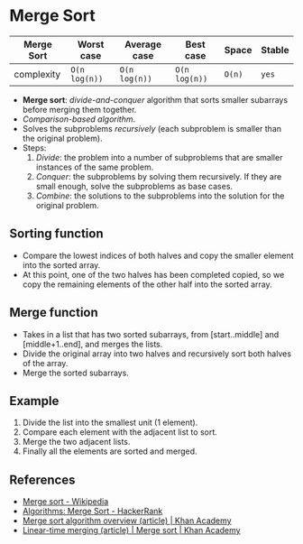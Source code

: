# Merge Sort

| Merge Sort | Worst case    | Average case  | Best case     | Space  | Stable |
| ---------- | ------------- | ------------- | ------------- | ------ | ------ |
| complexity | `O(n log(n))` | `O(n log(n))` | `O(n log(n))` | `O(n)` | `yes`  |

* **Merge sort**: *divide-and-conquer* algorithm that sorts smaller
  subarrays before merging them together.
* *Comparison-based algorithm*.
* Solves the subproblems *recursively* (each subproblem is smaller than the
  original problem).
* Steps:
  1. *Divide*: the problem into a number of subproblems that are smaller instances of the same problem.
  2. *Conquer*: the subproblems by solving them recursively. If they are small enough, solve the subproblems as base cases.
  3. *Combine*: the solutions to the subproblems into the solution for the original problem.

## Sorting function

* Compare the lowest indices of both halves and copy the smaller element into the sorted array.
* At this point, one of the two halves has been completed copied, so we copy the
  remaining elements of the other half into the sorted array.

## Merge function

* Takes in a list that has two sorted subarrays, from [start..middle] and
  [middle+1..end], and merges the lists.
* Divide the original array into two halves and recursively sort both halves of the array.
* Merge the sorted subarrays.

## Example

1. Divide the list into the smallest unit (1 element).
2. Compare each element with the adjacent list to sort.
3. Merge the two adjacent lists.
4. Finally all the elements are sorted and merged.

## References

* [Merge sort - Wikipedia](https://en.wikipedia.org/wiki/Merge_sort)
* [Algorithms: Merge Sort - HackerRank](https://www.youtube.com/watch?v=KF2j-9iSf4Q)
* [Merge sort algorithm overview (article) | Khan Academy](https://www.khanacademy.org/computing/computer-science/algorithms/merge-sort/a/overview-of-merge-sort)
* [Linear-time merging (article) | Merge sort | Khan Academy](https://www.khanacademy.org/computing/computer-science/algorithms/merge-sort/a/linear-time-merging)
